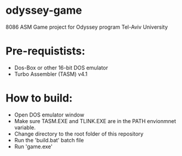# odyssey-game
8086 ASM Game project for Odyssey program Tel-Aviv University

Pre-requistists:
================
+ Dos-Box or other 16-bit DOS emulator
+ Turbo Assembler (TASM) v4.1

How to build:
=============
+ Open DOS emulator window
+ Make sure TASM.EXE and TLINK.EXE are in the PATH envionmnet variable.
+ Change directory to the root folder of this repository
+ Run the 'build.bat' batch file
+ Run 'game.exe'

